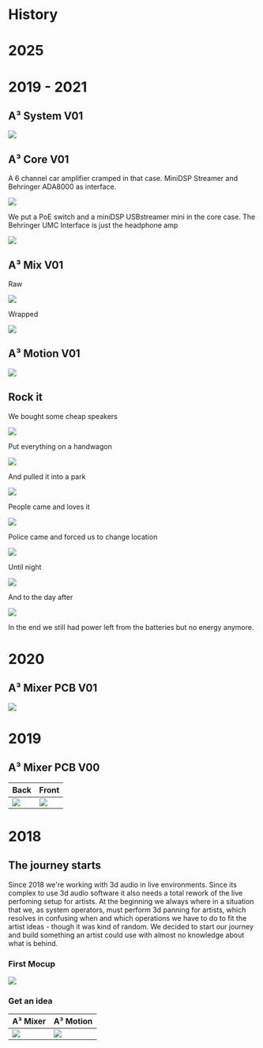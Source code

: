 # History


# 2025


# 2019 - 2021
## A³ System V01
![](pics_assembly/history/re_202103-v01-a3-system.jpg)

## A³ Core V01
A 6 channel car amplifier cramped in that case. MiniDSP Streamer and  Behringer ADA8000 as interface.

![](pics_assembly/history/re_202109-v01-a3core-12v-front.jpg) 

We put a PoE switch and a miniDSP USBstreamer mini in the core case. The Behringer UMC Interface is just the headphone amp

![](pics_assembly/history/re_202109-v01-a3core-12v-back.jpg)

## A³ Mix V01

Raw

![](pics_assembly/v01/a3mix-prototype.jpg)

Wrapped

![](pics_assembly/history/re_202112-v01-a3mix-green.jpg)

## A³ Motion V01

![](pics_assembly/history/re_202109-v01-a3motion.jpg)
## Rock it
We bought some cheap speakers

![](pics_assembly/history/re_202106-v01-a3-system-Controloneonstands.jpg)

Put everything on a handwagon

![](pics_assembly/history/re_202109-v01-a3-system-parkrave-packed.jpg)

And pulled it into a park

![](pics_assembly/history/re_202109-v01-a3-system-parkrave-buildup.jpg)

People came and loves it

![](pics_assembly/history/re_202109-v01-a3-system-parkrave-ongoing.jpg)

Police came and forced us to change location

![](pics_assembly/history/re_202109-v01-a3-system-parkrave-nextlocation.jpg)

Until night

![](pics_assembly/history/re_202107-a3-system-wannseeravebynight.jpg)


And to the day after

![](pics_assembly/history/re_202109-v01-a3-system-parkrave-over.jpg)

In the end we still had power left from the batteries but no energy anymore.

# 2020
## A³ Mixer PCB V01
![](pics_assembly/v00/a3mix-pcb-v01.jpg)

# 2019

## A³ Mixer PCB V00

| Back | Front
--- | ---
![](pics_assembly/v00/a3mix-pcb-back-v0.jpg) | ![](pics_assembly/v00/a3mix-pcb-front-v0.jpg)

# 2018

## The journey starts

Since 2018 we're working with 3d audio in live environments. Since its complex to use 3d audio software it also needs a total rework of the live perfoming setup for artists. At the beginning we always where in a situation that we, as system operators, must perform 3d panning for artists, which resolves in confusing when and which operations we have to do to fit the artist ideas - though it was kind of random. We decided to start our journey and build something an artist could use with almost no knowledge about what is behind.

### First Mocup
![](pics_assembly/history/re_202102-v00-a3-system-firstdraft.jpg)

### Get an idea
A³ Mixer | A³ Motion
--- | ---
![](pics_assembly/v00/a3mix-lose.jpg) | ![](pics_assembly/history/re_a3moc_mockup.jpg)

